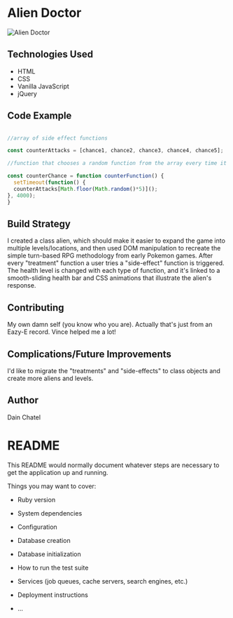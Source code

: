 # Alien Doctor


![Alien Doctor](assets/snap.png)

## Technologies Used
- HTML
- CSS
- Vanilla JavaScript
- jQuery

## Code Example

```javascript

//array of side effect functions

const counterAttacks = [chance1, chance2, chance3, chance4, chance5];

//function that chooses a random function from the array every time it is triggered ( after each user turn)

const counterChance = function counterFunction() {
  setTimeout(function() {
  counterAttacks[Math.floor(Math.random()*5)]();
}, 4000);
}

```

## Build Strategy

I created a class alien, which should make it easier to expand the game into multiple levels/locations, and then used DOM manipulation to recreate the simple turn-based RPG methodology from early Pokemon games. After every "treatment" function a user tries a "side-effect" function is triggered. The health level is changed with each type of function, and it's linked to a smooth-sliding health bar and CSS animations that illustrate the alien's response. 

## Contributing 

My own damn self (you know who you are). Actually that's just from an Eazy-E record. Vince helped me a lot!

## Complications/Future Improvements

I'd like to migrate the "treatments" and "side-effects" to class objects and create more aliens and levels. 

## Author

Dain Chatel 
# README

This README would normally document whatever steps are necessary to get the
application up and running.

Things you may want to cover:

* Ruby version

* System dependencies

* Configuration

* Database creation

* Database initialization

* How to run the test suite

* Services (job queues, cache servers, search engines, etc.)

* Deployment instructions

* ...
